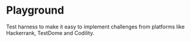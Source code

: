 # Playground

Test harness to make it easy to implement  challenges from platforms like Hackerrank, TestDome and Codility.

